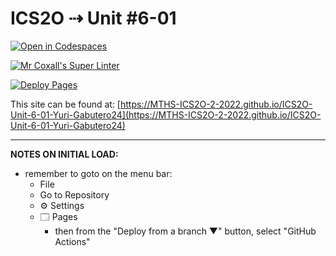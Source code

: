 # ICS2O ⇢ Unit #6-01

[![Open in Codespaces](https://classroom.github.com/assets/launch-codespace-7f7980b617ed060a017424585567c406b6ee15c891e84e1186181d67ecf80aa0.svg)](https://classroom.github.com/open-in-codespaces?assignment_repo_id=11173522)

[![Mr Coxall's Super Linter](https://github.com/MTHS-ICS2O-2-2022/ICS2O-Unit-6-01-Yuri-Gabutero24/workflows/Mr%20Coxall's%20Super%20Linter/badge.svg)](https://github.com/MTHS-ICS2O-2-2022/ICS2O-Unit-6-01-Yuri-Gabutero24/actions)

[![Deploy Pages](https://github.com/MTHS-ICS2O-2-2022/ICS2O-Unit-6-01-Yuri-Gabutero24/workflows/Deploy%20Pages/badge.svg)](https://github.com/MTHS-ICS2O-2-2022/ICS2O-Unit-6-01-Yuri-Gabutero24/actions)

This site can be found at: [https://MTHS-ICS2O-2-2022.github.io/ICS2O-Unit-6-01-Yuri-Gabutero24](https://MTHS-ICS2O-2-2022.github.io/ICS2O-Unit-6-01-Yuri-Gabutero24)

---

**NOTES ON INITIAL LOAD:**
- remember to goto on the menu bar:
  - File
  - Go to Repository
  - ⚙ Settings
  - 🗔 Pages
    - then from the "Deploy from a branch ▼" button, select "GitHub Actions"
